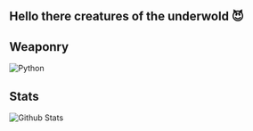 ## Hello there creatures of the underwold 😈





## Weaponry

![Python](https://img.shields.io/badge/-Python-black?style=flat-square&logo=Python)

## Stats

![Github Stats](https://github-readme-stats.vercel.app/api?username=Tuccim4n&count_private=true&show_icons=true&include_all_commits=true)
